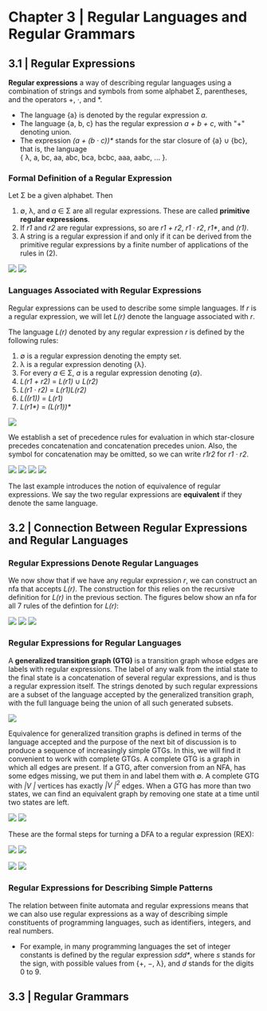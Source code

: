 # Chapter 3 | Regular Languages and Regular Grammars
## 3.1 | Regular Expressions

**Regular expressions** a way of describing regular languages using a combination of strings and symbols from some alphabet Σ, parentheses,
and the operators +, ·, and *.
- The language {a} is denoted by the regular expression _a_.
- The language {a, b, c} has the regular expression _a + b + c_, with "+" denoting union.
- The expression _(a + (b · c))*_ stands for the star closure of {a} ∪ {bc}, that is, the language<br/> 
{ λ, a, bc, aa, abc, bca, bcbc, aaa, aabc, ... }.

### Formal Definition of a Regular Expression
Let Σ be a given alphabet. Then
1. ∅, λ, and _a_ ∈ Σ are all regular expressions. These are called **primitive regular expressions**.
2. If _r1_ and _r2_ are regular expressions, so are _r1 + r2_, _r1 · r2_, _r1*_, and _(r1)_.
3. A string is a regular expression if and only if it can be derived from the primitive regular expressions by a finite number of applications of the rules in (2).

![](https://github.com/stinsan/CS-3823-Theory-of-Computation/blob/master/Screenshots/toc-21.png)
![](https://github.com/stinsan/CS-3823-Theory-of-Computation/blob/master/Screenshots/toc-22.png)

### Languages Associated with Regular Expressions
Regular expressions can be used to describe some simple languages. If _r_ is a regular expression, we will let _L(r)_ denote the language
associated with _r_.

The language _L(r)_ denoted by any regular expression _r_ is defined by the following rules:
1. ∅ is a regular expression denoting the empty set.
2. λ is a regular expression denoting {λ}.
3. For every _a_ ∈ Σ, _a_ is a regular expression denoting {_a_}.
4. _L(r1 + r2)_ = _L(r1)_ ∪ _L(r2)_
5. _L(r1 · r2)_ = _L(r1)L(r2)_
6. _L((r1))_ = _L(r1)_
7. _L(r1*)_ = _(L(r1))*_

![](https://github.com/stinsan/CS-3823-Theory-of-Computation/blob/master/Screenshots/toc-23.png)

We establish a set of precedence rules for evaluation in which star-closure precedes concatenation and concatenation
precedes union. Also, the symbol for concatenation may be omitted, so we can write _r1r2_ for _r1 · r2_.

![](https://github.com/stinsan/CS-3823-Theory-of-Computation/blob/master/Screenshots/toc-24.png)
![](https://github.com/stinsan/CS-3823-Theory-of-Computation/blob/master/Screenshots/toc-25.png)
![](https://github.com/stinsan/CS-3823-Theory-of-Computation/blob/master/Screenshots/toc-26.png)
![](https://github.com/stinsan/CS-3823-Theory-of-Computation/blob/master/Screenshots/toc-27.png)

The last example introduces the notion of equivalence of regular expressions. We say the two regular expressions are **equivalent** if they denote the same language.

## 3.2 | Connection Between Regular Expressions and Regular Languages
### Regular Expressions Denote Regular Languages
We now show that if we have any regular expression _r_, we can construct an nfa that accepts _L(r)_. The construction
for this relies on the recursive definition for _L(r)_ in the previous section. The figures below show an nfa for all 7 rules of the defintion for _L(r)_:

![](https://github.com/stinsan/CS-3823-Theory-of-Computation/blob/master/Screenshots/toc-28.png)
![](https://github.com/stinsan/CS-3823-Theory-of-Computation/blob/master/Screenshots/toc-29.png)
![](https://github.com/stinsan/CS-3823-Theory-of-Computation/blob/master/Screenshots/toc-30.png)

### Regular Expressions for Regular Languages
A **generalized transition graph (GTG)** is a transition graph whose edges are labels with regular expressions. The label of any walk from the intial state to the final state is a concatenation of several regular expressions, and is thus a regular expression itself. The strings denoted by such regular expressions are a subset of the language accepted by the generalized transition graph, with the full
language being the union of all such generated subsets.

![](https://github.com/stinsan/CS-3823-Theory-of-Computation/blob/master/Screenshots/toc-31.png)

Equivalence for generalized transition graphs is defined in terms of the
language accepted and the purpose of the next bit of discussion is to produce
a sequence of increasingly simple GTGs. In this, we will find it convenient to work with complete GTGs.
A complete GTG is a graph in which all edges are present. If a GTG, after conversion from an NFA, has some edges
missing, we put them in and label them with ∅. A complete GTG with _|V |_
vertices has exactly _|V |<sup>2</sup>_ edges.
When a GTG has more than two states, we can find an equivalent graph
by removing one state at a time until two states are left.

![](https://github.com/stinsan/CS-3823-Theory-of-Computation/blob/master/Screenshots/toc-32.png)
![](https://github.com/stinsan/CS-3823-Theory-of-Computation/blob/master/Screenshots/toc-33.png)

These are the formal steps for turning a DFA to a regular expression (REX):

![](https://github.com/stinsan/CS-3823-Theory-of-Computation/blob/master/Screenshots/toc-34.png)
![](https://github.com/stinsan/CS-3823-Theory-of-Computation/blob/master/Screenshots/toc-35.png)

![](https://github.com/stinsan/CS-3823-Theory-of-Computation/blob/master/Screenshots/toc-36.png)
![](https://github.com/stinsan/CS-3823-Theory-of-Computation/blob/master/Screenshots/toc-37.png)

### Regular Expressions for Describing Simple Patterns

The relation between finite automata and regular expressions means that we can
also use regular expressions as a way of describing simple constituents of programming languages, such as identifiers, integers,
and real numbers.  
- For example, in many programming languages the set of integer constants is defined by the regular expression _sdd*_, where _s_ stands for the sign, with possible values from {+, −, λ}, and _d_ stands for the digits 0 to 9.

## 3.3 | Regular Grammars
